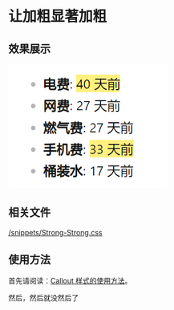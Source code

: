 # 让加粗显著加粗

## 效果展示

![Strong-Strong](../images/Strong-Strong.png)

## 相关文件

[/snippets/Strong-Strong.css](../../snippets/Strong-Strong.css)

## 使用方法

首先请阅读：[Callout 样式的使用方法](../Usages/How-to-Use-Callout.md)。

然后，然后就没然后了